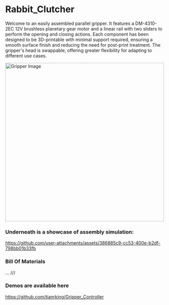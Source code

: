 # Rabbit_Clutcher
Welcome to an easily assembled parallel gripper. It features a DM-4310-2EC 12V brushless planetary gear motor and a linear rail with two sliders to perform the opening and closing actions. Each component has been designed to be 3D-printable with minimal support required, ensuring a smooth surface finish and reducing the need for post-print treatment. The gripper's head is swappable, offering greater flexibility for adapting to different use cases.

<img src=https://github.com/user-attachments/assets/5cbf83aa-bdf6-48ff-adf2-bdb530c7bf2f alt="Gripper Image" width="500"/>

### Underneath is a showcase of assembly simulation:

https://github.com/user-attachments/assets/386885c9-cc53-400e-b2df-798bb01b33fb

### Bill Of Materials
...
///

### Demos are available here
https://github.com/tianrking/Gripper_Controller

